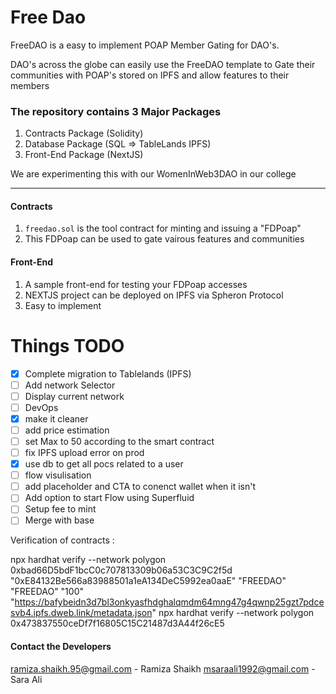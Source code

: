 # Free Dao

FreeDAO is a easy to implement POAP Member Gating for DAO's.

DAO's across the globe can easily use the FreeDAO template to Gate their communities with POAP's stored on IPFS and allow features to their members

### The repository contains 3 Major Packages

1. Contracts Package (Solidity)
2. Database Package (SQL => TableLands IPFS)
3. Front-End Package (NextJS)

We are experimenting this with our WomenInWeb3DAO in our college

---

#### Contracts

1. `freedao.sol` is the tool contract for minting and issuing a "FDPoap"
2. This FDPoap can be used to gate vairous features and communities

#### Front-End

1. A sample front-end for testing your FDPoap accesses
2. NEXTJS project can be deployed on IPFS via Spheron Protocol
3. Easy to implement

# Things TODO

- [x] Complete migration to Tablelands (IPFS)
- [ ] Add network Selector
- [ ] Display current network
- [ ] DevOps
- [x] make it cleaner
- [ ] add price estimation
- [ ] set Max to 50 according to the smart contract
- [ ] fix IPFS upload error on prod
- [x] use db to get all pocs related to a user
- [ ] flow visulisation
- [ ] add placeholder and CTA to conenct wallet when it isn't
- [ ] Add option to start Flow using Superfluid
- [ ] Setup fee to mint
- [ ] Merge with base

Verification of contracts :

npx hardhat verify --network polygon 0xbad66D5bdF1bcC0c707813309b06a53C3C9C2f5d "0xE84132Be566a83988501a1eA134DeC5992ea0aaE" "FREEDAO" "FREEDAO" "100" "https://bafybeidn3d7bl3onkyasfhdghalqmdm64mng47g4qwnp25gzt7pdcesvb4.ipfs.dweb.link/metadata.json"
npx hardhat verify --network polygon 0x473837550ceDf7f16805C15C21487d3A44f26cE5

#### Contact the Developers
ramiza.shaikh.95@gmail.com - Ramiza Shaikh
msaraali1992@gmail.com - Sara Ali


